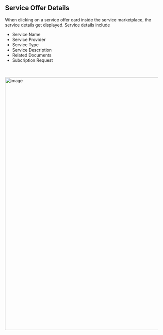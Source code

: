 ## Service Offer Details

When clicking on a service offer card inside the service marketplace, the service details get displayed.
Service details include

* Service Name
* Service Provider
* Service Type
* Service Description
* Related Documents
* Subcription Request 

<br>
<br>

<img width="830" alt="image" src="https://user-images.githubusercontent.com/94133633/219153546-33ecea05-8f0f-4648-8636-79636344d360.png">

<br>
<br>
